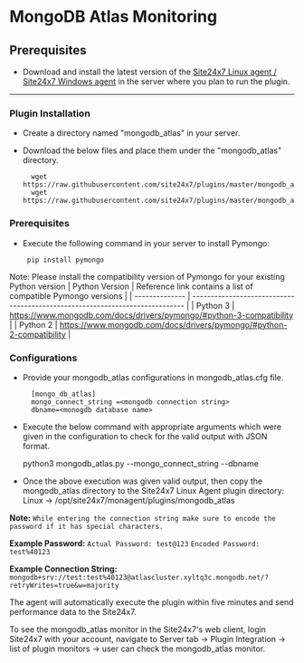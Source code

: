 # MongoDB Atlas Monitoring
                                                                                              
## Prerequisites

- Download and install the latest version of the [Site24x7 Linux agent / Site24x7 Windows agent](https://www.site24x7.com/app/client#/admin/inventory/add-monitor) in the server where you plan to run the plugin. 
---

### Plugin Installation  

- Create a directory named "mongodb_atlas" in your server.		
      
- Download the below files and place them under the "mongodb_atlas" directory.

		wget https://raw.githubusercontent.com/site24x7/plugins/master/mongodb_atlas/mongodb_atlas.py
		wget https://raw.githubusercontent.com/site24x7/plugins/master/mongodb_atlas/mongodb_atlas.cfg
		
### Prerequisites

 - Execute the following command in your server to install Pymongo: 

		pip install pymongo
		
		
 Note: Please install the compatibility version of Pymongo for your existing Python version
| Python Version | Reference link contains a list of compatible Pymongo versions                  |
| -------------- | ---------------------------------------------------------------------------- |
| Python 3       | https://www.mongodb.com/docs/drivers/pymongo/#python-3-compatibility         |
| Python 2       | https://www.mongodb.com/docs/drivers/pymongo/#python-2-compatibility         |

### Configurations

- Provide your mongodb_atlas configurations in mongodb_atlas.cfg file.

        [mongo_db_atlas]
        mongo_connect_string =<mongodb connection string>
        dbname=<monogdb database name>


- Execute the below command with appropriate arguments which were given in the configuration to check for the valid output with JSON format.

    python3 mongodb_atlas.py  --mongo_connect_string <mongodb connection string> --dbname <monogdb database name>
		
		
- Once the above execution was given valid output, then copy the mongodb_atlas directory to the Site24x7 Linux Agent plugin directory: 
 		Linux             ->   /opt/site24x7/monagent/plugins/mongodb_atlas
		
**Note:** 
`While entering the connection string make sure to encode the password if it has special characters.`

**Example Password:**
`Actual Password: test@123`
`Encoded Password: test%40123`

**Example Connection String:**
`mongodb+srv://test:test%40123@atlascluster.xyltq3c.mongodb.net/?retryWrites=true&w=majority`



The agent will automatically execute the plugin within five minutes and send performance data to the Site24x7. 

To see the mongodb_atlas monitor in the Site24x7's web client, login Site24x7 with your account, navigate to Server tab -> Plugin Integration -> list of plugin monitors -> user can check the mongodb_atlas monitor.


